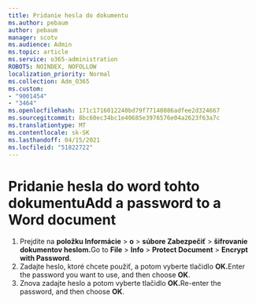 ```yaml
---
title: Pridanie hesla do dokumentu
ms.author: pebaum
author: pebaum
manager: scotv
ms.audience: Admin
ms.topic: article
ms.service: o365-administration
ROBOTS: NOINDEX, NOFOLLOW
localization_priority: Normal
ms.collection: Adm_O365
ms.custom:
- "9001454"
- "3464"
ms.openlocfilehash: 171c1716012240bd79f77148086adfee2d324667
ms.sourcegitcommit: 8bc60ec34bc1e40685e3976576e04a2623f63a7c
ms.translationtype: MT
ms.contentlocale: sk-SK
ms.lasthandoff: 04/15/2021
ms.locfileid: "51822722"
---
```

# <a name="add-a-password-to-a-word-document"></a><span data-ttu-id="22191-102">Pridanie hesla do word tohto dokumentu</span><span class="sxs-lookup"><span data-stu-id="22191-102">Add a password to a Word document</span></span>

1. <span data-ttu-id="22191-103">Prejdite na **položku Informácie**  >  **o**  >  **súbore Zabezpečiť**  >  **šifrovanie dokumentov heslom.**</span><span class="sxs-lookup"><span data-stu-id="22191-103">Go to **File** > **Info** > **Protect Document** > **Encrypt with Password**.</span></span>
2. <span data-ttu-id="22191-104">Zadajte heslo, ktoré chcete použiť, a potom vyberte tlačidlo **OK.**</span><span class="sxs-lookup"><span data-stu-id="22191-104">Enter the password you want to use, and then choose **OK**.</span></span>
3. <span data-ttu-id="22191-105">Znova zadajte heslo a potom vyberte tlačidlo **OK.**</span><span class="sxs-lookup"><span data-stu-id="22191-105">Re-enter the password, and then choose **OK**.</span></span>